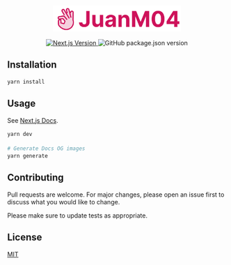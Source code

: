 <p align="center">
  <a href="https://www.juanm04.com">
    <img alt="JuanM04" src="public/images/Full logo.png" height="60" />
  </a>
</p>
<p align="center">
  <a href="https://www.nextjs.org/">
    <img alt="Next.js Version" src="https://img.shields.io/github/package-json/dependency-version/JuanM04/juanm04/next.svg?style=for-the-badge&logo=next.js&color=000000" />
  </a>
  <img alt="GitHub package.json version" src="https://img.shields.io/github/package-json/v/JuanM04/juanm04?color=success&style=for-the-badge" />
</p>

## Installation

```bash
yarn install
```

## Usage

See [Next.js Docs](https://www.nextjs.org/docs/).

```bash
yarn dev

# Generate Docs OG images
yarn generate
```

## Contributing

Pull requests are welcome. For major changes, please open an issue first to discuss what you would like to change.

Please make sure to update tests as appropriate.

## License

[MIT](LICENSE)